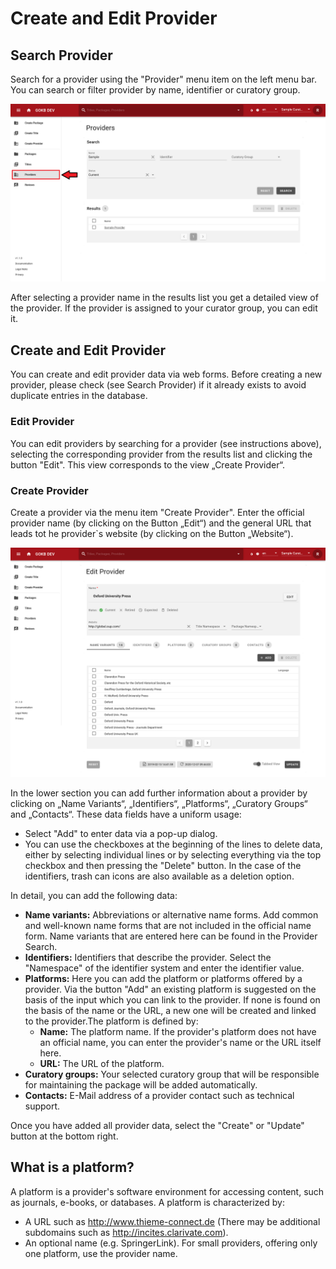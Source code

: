 # Create and Edit Provider

## Search Provider

Search for a provider using the "Provider" menu item on the left menu bar. 
You can search or filter provider by name, identifier or curatory group.

![GOKB search provider](../assets/search-provider.png "GOKB search provider")

After selecting a provider name in the results list you get a detailed view of the provider. If the provider is assigned to your curator group, you can edit it.

## Create and Edit Provider

You can create and edit provider data via web forms. Before creating a new provider, please check (see Search Provider) if it already exists to avoid duplicate entries in the database.

### Edit Provider

You can edit providers by searching for a provider (see instructions above), selecting the corresponding provider from the results list and clicking the button "Edit". This view corresponds to the view „Create Provider“.

### Create Provider

Create a provider via the menu item "Create Provider". Enter the official provider name (by clicking on the Button „Edit“) and the general URL that leads tot he provider`s website (by clicking on the Button „Website“).

![GOKB edit provider](../assets/edit-provider.png "GOKB edit provider")

In the lower section you can add further information about a provider by clicking on „Name Variants“, „Identifiers“, „Platforms“, „Curatory Groups“ and „Contacts“. These data fields have a uniform usage:

+ Select "Add" to enter data via a pop-up dialog.
+ You can use the checkboxes at the beginning of the lines to delete data, either by selecting individual lines or by selecting everything via the top checkbox and then pressing the "Delete" button. In the case of the identifiers, trash can icons are also available as a deletion option.

In detail, you can add the following data:

+ **Name variants:** Abbreviations or alternative name forms. Add common and well-known 
name forms that are not included in the official name form. Name variants that are entered here can be found in the Provider Search.
+ **Identifiers:** Identifiers that describe the provider. Select the "Namespace" 
of the identifier system and enter the identifier value.
+ **Platforms:** Here you can add the platform or platforms offered
  by a provider. Via the button "Add" an existing platform is suggested on the basis of the input
  which you can link to the provider. If none is found on the basis of the name or the URL, a new one will be created and
  linked to the provider.The platform is defined by:
  * **Name:** The platform name. If the provider's platform does not have an official name, you can enter the provider's name or the URL itself here.
  * **URL:** The URL of the platform.
+ **Curatory groups:** Your selected curatory group that will be responsible for maintaining the package will be added automatically.
+ **Contacts:**  E-Mail address of a provider contact such as technical support. 

Once you have added all provider data, select the "Create" or "Update" button at the bottom right.

## What is a platform?

A platform is a provider's software environment for accessing content, such as journals, 
e-books, or databases. A platform is characterized by:

+ A URL such as http://www.thieme-connect.de (There may be additional 
subdomains such as http://incites.clarivate.com).
+ An optional name (e.g. SpringerLink). For small providers, 
offering only one platform, use the provider name.
